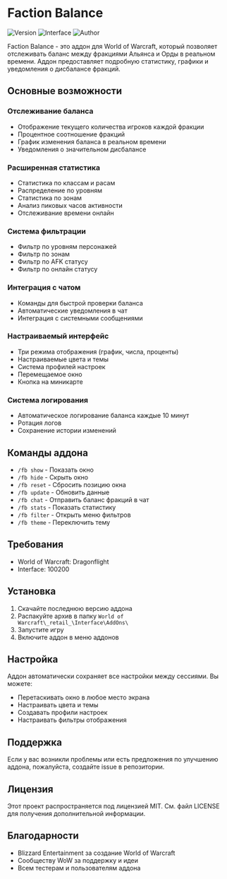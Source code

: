 # Faction Balance

![Version](https://img.shields.io/badge/Version-1.0.3_R1-blue)
![Interface](https://img.shields.io/badge/Interface-100200-green)
![Author](https://img.shields.io/badge/Author-KATSUMI_EXPLOSN-orange)

Faction Balance - это аддон для World of Warcraft, который позволяет отслеживать баланс между фракциями Альянса и Орды в реальном времени. Аддон предоставляет подробную статистику, графики и уведомления о дисбалансе фракций.

## Основные возможности

### Отслеживание баланса
- Отображение текущего количества игроков каждой фракции
- Процентное соотношение фракций
- График изменения баланса в реальном времени
- Уведомления о значительном дисбалансе

### Расширенная статистика
- Статистика по классам и расам
- Распределение по уровням
- Статистика по зонам
- Анализ пиковых часов активности
- Отслеживание времени онлайн

### Система фильтрации
- Фильтр по уровням персонажей
- Фильтр по зонам
- Фильтр по AFK статусу
- Фильтр по онлайн статусу

### Интеграция с чатом
- Команды для быстрой проверки баланса
- Автоматические уведомления в чат
- Интеграция с системными сообщениями

### Настраиваемый интерфейс
- Три режима отображения (график, числа, проценты)
- Настраиваемые цвета и темы
- Система профилей настроек
- Перемещаемое окно
- Кнопка на миникарте

### Система логирования
- Автоматическое логирование баланса каждые 10 минут
- Ротация логов
- Сохранение истории изменений

## Команды аддона

- `/fb show` - Показать окно
- `/fb hide` - Скрыть окно
- `/fb reset` - Сбросить позицию окна
- `/fb update` - Обновить данные
- `/fb chat` - Отправить баланс фракций в чат
- `/fb stats` - Показать статистику
- `/fb filter` - Открыть меню фильтров
- `/fb theme` - Переключить тему

## Требования

- World of Warcraft: Dragonflight
- Interface: 100200

## Установка

1. Скачайте последнюю версию аддона
2. Распакуйте архив в папку `World of Warcraft\_retail_\Interface\AddOns\`
3. Запустите игру
4. Включите аддон в меню аддонов

## Настройка

Аддон автоматически сохраняет все настройки между сессиями. Вы можете:
- Перетаскивать окно в любое место экрана
- Настраивать цвета и темы
- Создавать профили настроек
- Настраивать фильтры отображения

## Поддержка

Если у вас возникли проблемы или есть предложения по улучшению аддона, пожалуйста, создайте issue в репозитории.

## Лицензия

Этот проект распространяется под лицензией MIT. См. файл LICENSE для получения дополнительной информации.

## Благодарности

- Blizzard Entertainment за создание World of Warcraft
- Сообществу WoW за поддержку и идеи
- Всем тестерам и пользователям аддона 